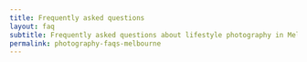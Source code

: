 ```yaml
---
title: Frequently asked questions
layout: faq
subtitle: Frequently asked questions about lifestyle photography in Melbourne
permalink: photography-faqs-melbourne
---
```

